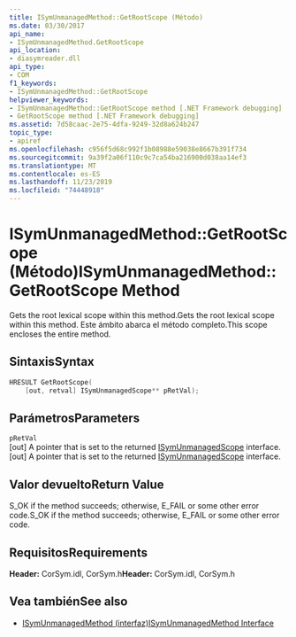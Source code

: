```yaml
---
title: ISymUnmanagedMethod::GetRootScope (Método)
ms.date: 03/30/2017
api_name:
- ISymUnmanagedMethod.GetRootScope
api_location:
- diasymreader.dll
api_type:
- COM
f1_keywords:
- ISymUnmanagedMethod::GetRootScope
helpviewer_keywords:
- ISymUnmanagedMethod::GetRootScope method [.NET Framework debugging]
- GetRootScope method [.NET Framework debugging]
ms.assetid: 7d58caac-2e75-4dfa-9249-32d8a624b247
topic_type:
- apiref
ms.openlocfilehash: c956f5d68c992f1b08988e59038e8667b391f734
ms.sourcegitcommit: 9a39f2a06f110c9c7ca54ba216900d038aa14ef3
ms.translationtype: MT
ms.contentlocale: es-ES
ms.lasthandoff: 11/23/2019
ms.locfileid: "74448918"
---
```

# <a name="isymunmanagedmethodgetrootscope-method"></a><span data-ttu-id="33b59-102">ISymUnmanagedMethod::GetRootScope (Método)</span><span class="sxs-lookup"><span data-stu-id="33b59-102">ISymUnmanagedMethod::GetRootScope Method</span></span>
<span data-ttu-id="33b59-103">Gets the root lexical scope within this method.</span><span class="sxs-lookup"><span data-stu-id="33b59-103">Gets the root lexical scope within this method.</span></span> <span data-ttu-id="33b59-104">Este ámbito abarca el método completo.</span><span class="sxs-lookup"><span data-stu-id="33b59-104">This scope encloses the entire method.</span></span>  
  
## <a name="syntax"></a><span data-ttu-id="33b59-105">Sintaxis</span><span class="sxs-lookup"><span data-stu-id="33b59-105">Syntax</span></span>  
  
```cpp  
HRESULT GetRootScope(  
    [out, retval] ISymUnmanagedScope** pRetVal);  
```  
  
## <a name="parameters"></a><span data-ttu-id="33b59-106">Parámetros</span><span class="sxs-lookup"><span data-stu-id="33b59-106">Parameters</span></span>  
 `pRetVal`  
 <span data-ttu-id="33b59-107">[out] A pointer that is set to the returned [ISymUnmanagedScope](../../../../docs/framework/unmanaged-api/diagnostics/isymunmanagedscope-interface.md) interface.</span><span class="sxs-lookup"><span data-stu-id="33b59-107">[out] A pointer that is set to the returned [ISymUnmanagedScope](../../../../docs/framework/unmanaged-api/diagnostics/isymunmanagedscope-interface.md) interface.</span></span>  
  
## <a name="return-value"></a><span data-ttu-id="33b59-108">Valor devuelto</span><span class="sxs-lookup"><span data-stu-id="33b59-108">Return Value</span></span>  
 <span data-ttu-id="33b59-109">S_OK if the method succeeds; otherwise, E_FAIL or some other error code.</span><span class="sxs-lookup"><span data-stu-id="33b59-109">S_OK if the method succeeds; otherwise, E_FAIL or some other error code.</span></span>  
  
## <a name="requirements"></a><span data-ttu-id="33b59-110">Requisitos</span><span class="sxs-lookup"><span data-stu-id="33b59-110">Requirements</span></span>  
 <span data-ttu-id="33b59-111">**Header:** CorSym.idl, CorSym.h</span><span class="sxs-lookup"><span data-stu-id="33b59-111">**Header:** CorSym.idl, CorSym.h</span></span>  
  
## <a name="see-also"></a><span data-ttu-id="33b59-112">Vea también</span><span class="sxs-lookup"><span data-stu-id="33b59-112">See also</span></span>

- [<span data-ttu-id="33b59-113">ISymUnmanagedMethod (interfaz)</span><span class="sxs-lookup"><span data-stu-id="33b59-113">ISymUnmanagedMethod Interface</span></span>](../../../../docs/framework/unmanaged-api/diagnostics/isymunmanagedmethod-interface.md)
